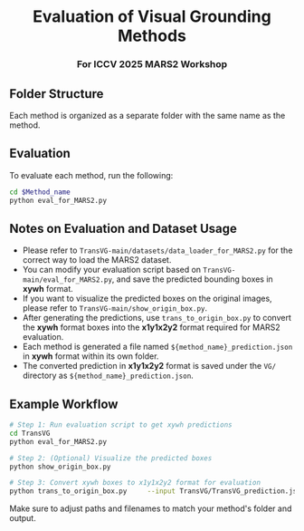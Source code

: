 <p align="center">
  <h1 align="center">Evaluation of Visual Grounding Methods</h1>
  <h3 align="center">For ICCV 2025 MARS2 Workshop</h3>
<p>

## Folder Structure

Each method is organized as a separate folder with the same name as the method.

## Evaluation

To evaluate each method, run the following:

```bash
cd $Method_name
python eval_for_MARS2.py
```

## Notes on Evaluation and Dataset Usage

- Please refer to `TransVG-main/datasets/data_loader_for_MARS2.py` for the correct way to load the MARS2 dataset.
- You can modify your evaluation script based on `TransVG-main/eval_for_MARS2.py`, and save the predicted bounding boxes in **xywh** format.
- If you want to visualize the predicted boxes on the original images, please refer to `TransVG-main/show_origin_box.py`.
- After generating the predictions, use `trans_to_origin_box.py` to convert the **xywh** format boxes into the **x1y1x2y2** format required for MARS2 evaluation.
- Each method is generated a file named `${method_name}_prediction.json` in **xywh** format within its own folder.
- The converted prediction in **x1y1x2y2** format is saved under the `VG/` directory as `${method_name}_prediction.json`.

## Example Workflow

```bash
# Step 1: Run evaluation script to get xywh predictions
cd TransVG
python eval_for_MARS2.py

# Step 2: (Optional) Visualize the predicted boxes
python show_origin_box.py

# Step 3: Convert xywh boxes to x1y1x2y2 format for evaluation
python trans_to_origin_box.py     --input TransVG/TransVG_prediction.json     --output VG/TransVG_prediction.json
```

Make sure to adjust paths and filenames to match your method's folder and output.
